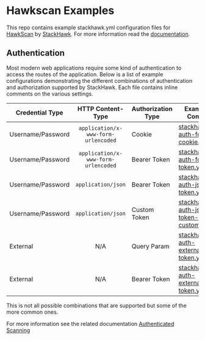 # Hawkscan Examples

This repo contains example stackhawk.yml configuration files for [HawkScan](https://hub.docker.com/r/stackhawk/hawkscan/)
 by [StackHawk](https://www.stackhawk.com/). For more information read the [documentation](https://docs.stackhawk.com/).
 
 
## Authentication

Most modern web applications require some kind of authentication to access the 
routes of the application. Below is a list of example configurations demonstrating
the different combinations of authentication and authorization supported by StackHawk.
Each file contains inline comments on the various settings.


|Credential Type|HTTP Content-Type|Authorization Type|Example Config|
|-----------------|:---------------:|------------------|--------------|
|Username/Password|`application/x-www-form-urlencoded`|Cookie|[stackhawk-auth-form-cookie.yml](configs/authentication/stackhawk-auth-form-cookie.yml)|
|Username/Password|`application/x-www-form-urlencoded`|Bearer Token|[stackhawk-auth-form-token.yml](configs/authentication/stackhawk-auth-form-token.yml)|
|Username/Password|`application/json`|Bearer Token|[stackhawk-auth-json-token.yml](configs/authentication/stackhawk-auth-json-token.yml)|
|Username/Password|`application/json`|Custom Token|[stackhawk-auth-json-token-custom1.yml](configs/authentication/stackhawk-auth-json-token-custom1.yml)|
|External|N/A|Query Param|[stackhawk-auth-external-token.yml](configs/authentication/stackhawk-auth-external-token.yml)|
|External|N/A|Bearer Token|[stackhawk-auth-external-token.yml](configs/authentication/stackhawk-auth-external-token-header.yml)|

This is not all possible combinations that are supported but some of the more common ones.

For more information see the related documentation [Authenticated Scanning](https://docs.stackhawk.com/hawkscan/configuration/authenticated-scanning)